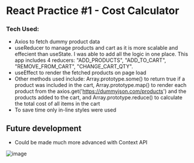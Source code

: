# React Practice #1 - Cost Calculator

### Tech Used:
* Axios to fetch dummy product data
* useReducer to manage products and cart as it is more scalable and effecient than useState. I was able to add all the logic in one place. This app includes 4 reducers: "ADD_PRODUCTS", "ADD_TO_CART", "REMOVE_FROM_CART", "CHANGE_CART_QTY".
* useEffect to render the fetched products on page load
* Other methods used include: Array.prototype.some() to return true if a product was included in the cart, Array.prototype.map() to render each product from the axios.get('https://dummyjson.com/products') and the products added to the cart, and Array.prototype.reduce() to calculate the total cost of all items in the cart
* To save time only in-line styles were used

## Future development
* Could be made much more advanced with Context API

![image](/cost-calculator/public/cost-calc.JPG)